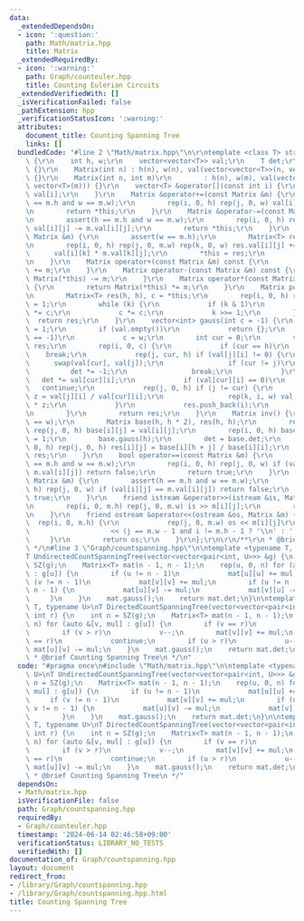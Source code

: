 ```yaml
---
data:
  _extendedDependsOn:
  - icon: ':question:'
    path: Math/matrix.hpp
    title: Matrix
  _extendedRequiredBy:
  - icon: ':warning:'
    path: Graph/counteuler.hpp
    title: Counting Eulerian Circuits
  _extendedVerifiedWith: []
  _isVerificationFailed: false
  _pathExtension: hpp
  _verificationStatusIcon: ':warning:'
  attributes:
    document_title: Counting Spanning Tree
    links: []
  bundledCode: "#line 2 \"Math/matrix.hpp\"\n\r\ntemplate <class T> struct Matrix\
    \ {\r\n    int h, w;\r\n    vector<vector<T>> val;\r\n    T det;\r\n    Matrix()\
    \ {}\r\n    Matrix(int n) : h(n), w(n), val(vector<vector<T>>(n, vector<T>(n)))\
    \ {}\r\n    Matrix(int n, int m)\r\n        : h(n), w(m), val(vector<vector<T>>(n,\
    \ vector<T>(m))) {}\r\n    vector<T> &operator[](const int i) {\r\n        return\
    \ val[i];\r\n    }\r\n    Matrix &operator+=(const Matrix &m) {\r\n        assert(h\
    \ == m.h and w == m.w);\r\n        rep(i, 0, h) rep(j, 0, w) val[i][j] += m.val[i][j];\r\
    \n        return *this;\r\n    }\r\n    Matrix &operator-=(const Matrix &m) {\r\
    \n        assert(h == m.h and w == m.w);\r\n        rep(i, 0, h) rep(j, 0, w)\
    \ val[i][j] -= m.val[i][j];\r\n        return *this;\r\n    }\r\n    Matrix &operator*=(const\
    \ Matrix &m) {\r\n        assert(w == m.h);\r\n        Matrix<T> res(h, m.w);\r\
    \n        rep(i, 0, h) rep(j, 0, m.w) rep(k, 0, w) res.val[i][j] +=\r\n      \
    \      val[i][k] * m.val[k][j];\r\n        *this = res;\r\n        return *this;\r\
    \n    }\r\n    Matrix operator+(const Matrix &m) const {\r\n        return Matrix(*this)\
    \ += m;\r\n    }\r\n    Matrix operator-(const Matrix &m) const {\r\n        return\
    \ Matrix(*this) -= m;\r\n    }\r\n    Matrix operator*(const Matrix &m) const\
    \ {\r\n        return Matrix(*this) *= m;\r\n    }\r\n    Matrix pow(ll k) {\r\
    \n        Matrix<T> res(h, h), c = *this;\r\n        rep(i, 0, h) res.val[i][i]\
    \ = 1;\r\n        while (k) {\r\n            if (k & 1)\r\n                res\
    \ *= c;\r\n            c *= c;\r\n            k >>= 1;\r\n        }\r\n      \
    \  return res;\r\n    }\r\n    vector<int> gauss(int c = -1) {\r\n        det\
    \ = 1;\r\n        if (val.empty())\r\n            return {};\r\n        if (c\
    \ == -1)\r\n            c = w;\r\n        int cur = 0;\r\n        vector<int>\
    \ res;\r\n        rep(i, 0, c) {\r\n            if (cur == h)\r\n            \
    \    break;\r\n            rep(j, cur, h) if (val[j][i] != 0) {\r\n          \
    \      swap(val[cur], val[j]);\r\n                if (cur != j)\r\n          \
    \          det *= -1;\r\n                break;\r\n            }\r\n         \
    \   det *= val[cur][i];\r\n            if (val[cur][i] == 0)\r\n             \
    \   continue;\r\n            rep(j, 0, h) if (j != cur) {\r\n                T\
    \ z = val[j][i] / val[cur][i];\r\n                rep(k, i, w) val[j][k] -= val[cur][k]\
    \ * z;\r\n            }\r\n            res.push_back(i);\r\n            cur++;\r\
    \n        }\r\n        return res;\r\n    }\r\n    Matrix inv() {\r\n        assert(h\
    \ == w);\r\n        Matrix base(h, h * 2), res(h, h);\r\n        rep(i, 0, h)\
    \ rep(j, 0, h) base[i][j] = val[i][j];\r\n        rep(i, 0, h) base[i][h + i]\
    \ = 1;\r\n        base.gauss(h);\r\n        det = base.det;\r\n        rep(i,\
    \ 0, h) rep(j, 0, h) res[i][j] = base[i][h + j] / base[i][i];\r\n        return\
    \ res;\r\n    }\r\n    bool operator==(const Matrix &m) {\r\n        assert(h\
    \ == m.h and w == m.w);\r\n        rep(i, 0, h) rep(j, 0, w) if (val[i][j] !=\
    \ m.val[i][j]) return false;\r\n        return true;\r\n    }\r\n    bool operator!=(const\
    \ Matrix &m) {\r\n        assert(h == m.h and w == m.w);\r\n        rep(i, 0,\
    \ h) rep(j, 0, w) if (val[i][j] == m.val[i][j]) return false;\r\n        return\
    \ true;\r\n    }\r\n    friend istream &operator>>(istream &is, Matrix &m) {\r\
    \n        rep(i, 0, m.h) rep(j, 0, m.w) is >> m[i][j];\r\n        return is;\r\
    \n    }\r\n    friend ostream &operator<<(ostream &os, Matrix &m) {\r\n      \
    \  rep(i, 0, m.h) {\r\n            rep(j, 0, m.w) os << m[i][j]\r\n          \
    \                    << (j == m.w - 1 and i != m.h - 1 ? '\\n' : ' ');\r\n   \
    \     }\r\n        return os;\r\n    }\r\n};\r\n\r\n/**\r\n * @brief Matrix\r\n\
    \ */\n#line 3 \"Graph/countspanning.hpp\"\n\ntemplate <typename T, typename U>\n\
    T UndirectedCountSpanningTree(vector<vector<pair<int, U>>> &g) {\n    int n =\
    \ SZ(g);\n    Matrix<T> mat(n - 1, n - 1);\n    rep(u, 0, n) for (auto &[v, mul]\
    \ : g[u]) {\n        if (u != n - 1)\n            mat[u][u] += mul;\n        if\
    \ (v != n - 1)\n            mat[v][v] += mul;\n        if (u != n - 1 and v !=\
    \ n - 1) {\n            mat[u][v] -= mul;\n            mat[v][u] -= mul;\n   \
    \     }\n    }\n    mat.gauss();\n    return mat.det;\n}\n\ntemplate <typename\
    \ T, typename U>\nT DirectedCountSpanningTree(vector<vector<pair<int, U>>> &g,\
    \ int r) {\n    int n = SZ(g);\n    Matrix<T> mat(n - 1, n - 1);\n    rep(u, 0,\
    \ n) for (auto &[v, mul] : g[u]) {\n        if (v == r)\n            continue;\n\
    \        if (v > r)\n            v--;\n        mat[v][v] += mul;\n        if (u\
    \ == r)\n            continue;\n        if (u > r)\n            u--;\n       \
    \ mat[u][v] -= mul;\n    }\n    mat.gauss();\n    return mat.det;\n}\n\n/**\n\
    \ * @brief Counting Spanning Tree\n */\n"
  code: "#pragma once\n#include \"Math/matrix.hpp\"\n\ntemplate <typename T, typename\
    \ U>\nT UndirectedCountSpanningTree(vector<vector<pair<int, U>>> &g) {\n    int\
    \ n = SZ(g);\n    Matrix<T> mat(n - 1, n - 1);\n    rep(u, 0, n) for (auto &[v,\
    \ mul] : g[u]) {\n        if (u != n - 1)\n            mat[u][u] += mul;\n   \
    \     if (v != n - 1)\n            mat[v][v] += mul;\n        if (u != n - 1 and\
    \ v != n - 1) {\n            mat[u][v] -= mul;\n            mat[v][u] -= mul;\n\
    \        }\n    }\n    mat.gauss();\n    return mat.det;\n}\n\ntemplate <typename\
    \ T, typename U>\nT DirectedCountSpanningTree(vector<vector<pair<int, U>>> &g,\
    \ int r) {\n    int n = SZ(g);\n    Matrix<T> mat(n - 1, n - 1);\n    rep(u, 0,\
    \ n) for (auto &[v, mul] : g[u]) {\n        if (v == r)\n            continue;\n\
    \        if (v > r)\n            v--;\n        mat[v][v] += mul;\n        if (u\
    \ == r)\n            continue;\n        if (u > r)\n            u--;\n       \
    \ mat[u][v] -= mul;\n    }\n    mat.gauss();\n    return mat.det;\n}\n\n/**\n\
    \ * @brief Counting Spanning Tree\n */"
  dependsOn:
  - Math/matrix.hpp
  isVerificationFile: false
  path: Graph/countspanning.hpp
  requiredBy:
  - Graph/counteuler.hpp
  timestamp: '2024-06-14 02:46:58+09:00'
  verificationStatus: LIBRARY_NO_TESTS
  verifiedWith: []
documentation_of: Graph/countspanning.hpp
layout: document
redirect_from:
- /library/Graph/countspanning.hpp
- /library/Graph/countspanning.hpp.html
title: Counting Spanning Tree
---
```

